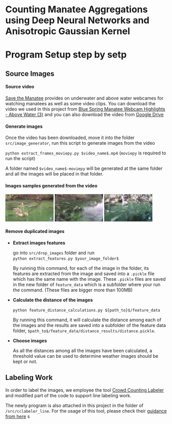 # Counting Manatee Aggregations using Deep Neural Networks and Anisotropic Gaussian Kernel


# Program Setup step by setp



## Source Images
#### Source video 
[Save the Manatee](https://www.savethemanatee.org/manatees/manatee-webcams/10/16) provides on underwater and above water webcames for watching manatees as well as some video clips. You can download the video we used in this project from [Blue Spring Manatee Webcam Highlights - Above Water (3)](https://www.youtube.com/watch?v=KEIDm1S8qmk&t=2676s) and you can also download the video from [Google Drive](https://drive.google.com/drive/folders/1_VNmEzw0PDOJD07m4ApQ-Zcov_wHcp92?usp=sharing)

#### Generate images 
Once the video has been downloaded, move it into the folder `src/image_generator`, run this script to generate images from the video

`python extract_frames_moviepy.py $video_name$.mp4` (`moviepy` is required to run the script)

A folder named `$video_name$-moviepy` will be generated at the same folder and all the images will be placed in that folder.

#### Images samples generated from the video
<p float="left">
  <img src="./samples/frame0-00-40.00.jpg" width="150" />
  <img src="./samples/frame0-04-00.00.jpg" width="150" /> 
  <img src="./samples/frame0-07-30.00.jpg" width="150" />
</p>

#### Remove duplicated images
* **Extract images features** 

	go into `src/drop_images` folder and run  
  `python extract_features.py $your_image_folder$` 
  
  By running this command, for each of the image in the folder, its features are extracted from the image and saved into a `.pickle` file which has the same name with the image. These `.pickle` files are saved in the new folder of `feature_data` which is a subfolder where your run the command. (These files are bigger more than 100MB)
  
* **Calculate the distance of the images**

  `python feature_distance_calculations.py ${path_to}$/feature_data`
  
  By running this command, it will calculate the distance among each of the images and the results are saved into a subfolder of the feature data folder, `$path_to$/feature_data/distance_results/distance.pickle`.
  
  
 * **Choose images**
   
    As all the distances among all the images have been calculated, a threshold value can be used to determine weather images should be kept or not.


## Labeling Work
In order to label the images, we employee the tool [Crowd Counting Labeler](https://github.com/Elin24/cclabeler/blob/master/README_en_US.md) and modified part of the code to support line labeling work.

The newly program is also attached in this project in the folder of `/src/cclabeler_line`. For the usage of this tool, please check their [guidance from here](https://github.com/Elin24/cclabeler/blob/master/README_en_US.md)
s